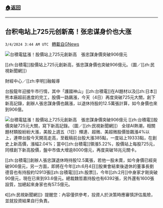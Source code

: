 ###  [:house:返回](README.md)
---


## 台积电站上725元创新高！张忠谋身价也大涨
`3/4/2024 3:44 AM UTC ` [轉載自GNews](https://gnews.org/articles/2362425)

![台積電猛漲！股價站上725元創新高　張忠謀身價突破906億元](https://cdn.ftvnews.com.tw/manasystem/FileData/News/c9ada8a7-826f-4743-a234-2ca57fdcf7f8.jpg "台積電猛漲！股價站上725元創新高　張忠謀身價突破906億元")

[[zh:台積電]]股價站上725元創新高，張忠謀身價也突破906億元。（圖／[[zh:民視新聞網]]）

財經中心／[[zh:李明]]融報導

台股龍年迎接牛市行情，其中「護國神山」[[zh:台積電]]在AI題材以及[[zh:日本]]熊本廠超前進度的完工，股價一路飆漲，今天（4日）再度突破725元大關，創下新高記錄，創辦人張忠謀身價也飆漲，以退休持股的12.5萬張計算，如今身價也來到906億。

![台積電猛漲！股價站上725元創新高　張忠謀身價突破906億元](https://cdn.ftvnews.com.tw/summernotefiles/News/3d2360a3-a2fc-490a-b40a-55d7344536e6.jpg "台積電猛漲！股價站上725元創新高　張忠謀身價突破906億元") [[zh:台積電]]股價突破725元大關，寫下新高記錄。（圖／[[zh:民視新聞網]]）   全球AI熱潮，相關題材類股紛紛大漲，美股上週五（1日）輝達、超微、美超微股價皆飆漲4%以上，連帶台股今天開高走高，至截稿前台股大漲385點，一度站上19333點，在創史上新高價，漲幅2.04%；當中[[zh:台積電]]領漲5.22%，股價站上每股725元，同樣創下新高股價，盤中市值大增逾8000億元，再度突破18兆元關卡。

[[zh:台積電]]創辦人張忠謀退休時持股12.5萬張，若他一股未賣，如今身價已經突破906億元，另一方面，即將在今年[[zh:6月4日]]股東會結束後退休的董事長劉德音也有持股約12913張[[zh:台積電]][[zh:股票]]，今年[[zh:2月]]中身家才剛突破90億元，現在已來到93.6億元。總裁魏哲嘉持股也有6392張，另外還有1600張設質，加總起來身家也有57.5億元。

《[[zh:民視新聞網]]》提醒您：內容僅供參考，投資人於決策時應審慎評估風險，並就投資結果自行負責。
